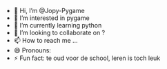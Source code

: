 - 👋 Hi, I’m @Jopy-Pygame
- 👀 I’m interested in pygame
- 🌱 I’m currently learning python
- 💞️ I’m looking to collaborate on ?
- 📫 How to reach me ...
- 😄 Pronouns: 
- ⚡ Fun fact: te oud voor de school, leren is toch leuk

<!---
Jopy-Pygame/Jopy-Pygame is a ✨ special ✨ repository because its `README.md` (this file) appears on your GitHub profile.
You can click the Preview link to take a look at your changes.
--->
